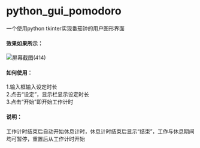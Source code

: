 # python_gui_pomodoro
一个使用python tkinter实现番茄钟的用户图形界面  
#### 效果如果所示：  
![屏幕截图(414)](https://user-images.githubusercontent.com/53106447/210064461-8bb6fcc5-bf4e-4b60-b7de-47fd0fafb219.png)  
#### 如何使用：  
1.输入框输入设定时长  
2.点击“设定”，显示栏显示设定时长  
3.点击“开始”即开始工作计时  
#### 说明：  
工作计时结束后自动开始休息计时，休息计时结束后显示“结束”，工作与休息期间均可暂停，重置后从工作计时开始  
